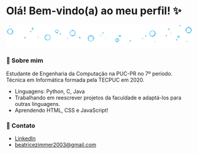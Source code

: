 # Olá! Bem-vindo(a) ao meu perfil! ✨

<div style="display: flex; justify-content: center; align-items: center; overflow: hidden; width: 100%;">
  <img src="./bubble_divider.gif" style="height: auto; width: 100%; flex-shrink: 0;">
</div>

### 🍒 Sobre mim
Estudante de Engenharia da Computação na PUC-PR no 7º período. Técnica em Informática formada pela TECPUC em 2020.

- Linguagens: Python, C, Java
- Trabalhando em reescrever projetos da faculdade e adaptá-los para outras linguagens.
- Aprendendo HTML, CSS e JavaScript!

### 🍰 Contato
* [LinkedIn](linkedin.com/in/beatrice-zimmer)
* <beatricezimmer2003@gmail.com>
